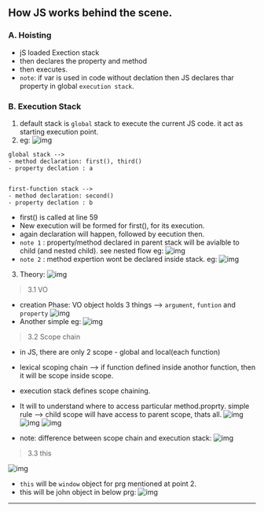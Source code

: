 ## How JS works behind the scene.

### A. Hoisting
- jS loaded Exection stack
- then declares the property and method 
- then executes.
- `note`: if var is used in code without declation then JS declares thar property in global `execution stack`.

### B. Execution Stack
1. default stack is `global` stack to execute the current JS code. it act as starting execution point.
2. eg:
![img](https://github.com/lekhrajdinkar/javaScript/blob/master/NOTES_JS/asset/jonas/basic/02.jpg)
```
global stack --> 
- method declaration: first(), third()
- property declation : a


first-function stack --> 
- method declaration: second()
- property declation : b
```

- first() is called at line 59
- New execution will be formed for first(), for its execution.
- again declaration will happen, followed by eecution then.
- `note 1` : property/method declared in parent stack will be avialble to child (and nested child). see nested flow eg:
![img](https://github.com/lekhrajdinkar/javaScript/blob/master/NOTES_JS/asset/jonas/basic/03.jpg)
- `note 2` : method expertion wont be declared inside stack. eg:
![img](https://github.com/lekhrajdinkar/javaScript/blob/master/NOTES_JS/asset/jonas/basic/06.jpg)

3. Theory:
![img](https://github.com/lekhrajdinkar/javaScript/blob/master/NOTES_JS/asset/jonas/basic/04.jpg)
> 3.1 VO 

- creation Phase: VO object holds 3 things --> `argument`, `funtion` and `property`
![img](https://github.com/lekhrajdinkar/javaScript/blob/master/NOTES_JS/asset/jonas/basic/05.jpg)
- Another simple eg:
![img](https://github.com/lekhrajdinkar/javaScript/blob/master/NOTES_JS/asset/jonas/basic/07.jpg)

> 3.2 Scope chain

- in JS, there are only 2 scope - global and local(each function)
- lexical scoping chain --> if function defined inside anothor function, then it will be scope inside scope. 
- execution stack defines scope chaining.
- It will to understand where to access particular method.proprty. simple rule --> child scope will have access to parent scope, thats all. 
![img](https://github.com/lekhrajdinkar/javaScript/blob/master/NOTES_JS/asset/jonas/basic/08.jpg)
![img](https://github.com/lekhrajdinkar/javaScript/blob/master/NOTES_JS/asset/jonas/basic/08_1.jpg)
![img](https://github.com/lekhrajdinkar/javaScript/blob/master/NOTES_JS/asset/jonas/basic/08_2.jpg)

- note: difference between scope chain and execution stack:
![img](https://github.com/lekhrajdinkar/javaScript/blob/master/NOTES_JS/asset/jonas/basic/09.jpg)

> 3.3 this

![img](https://github.com/lekhrajdinkar/javaScript/blob/master/NOTES_JS/asset/jonas/basic/10.jpg)

- `this` will be `window` object for prg mentioned at point 2.
- this will be john object in below prg:
![img](https://github.com/lekhrajdinkar/javaScript/blob/master/NOTES_JS/asset/jonas/basic/11.jpg)

***
